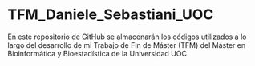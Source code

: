 # TFM_Daniele_Sebastiani_UOC
En este repositorio de GitHub se almacenarán los códigos utilizados a lo largo del desarrollo de mi Trabajo de Fin de Máster (TFM) del Máster en Bioinformática y Bioestadística de la Universidad UOC
